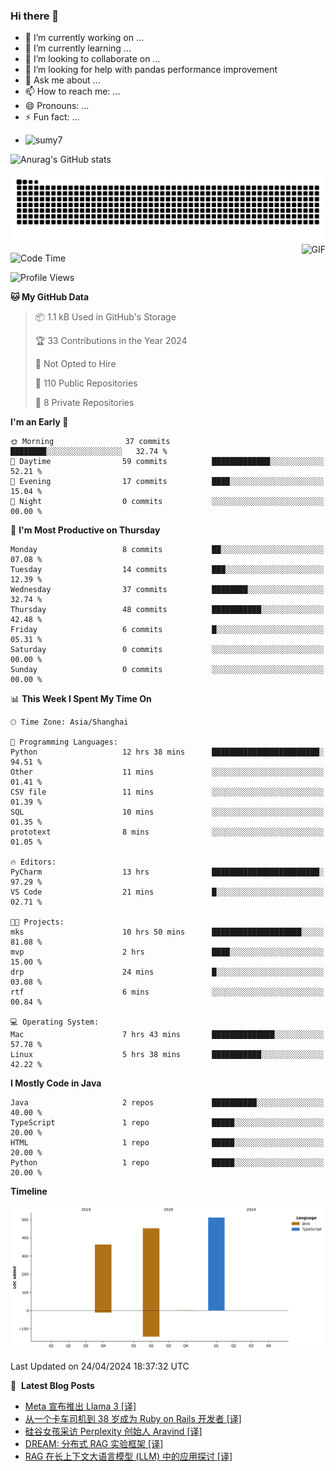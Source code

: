 ### Hi there 👋
<!--
**alloevil/alloevil** is a ✨ _special_ ✨ repository because its `README.md` (this file) appears on your GitHub profile.

Here are some ideas to get you started:

- 🔭 I’m currently working on ...
- 🌱 I’m currently learning ...
- 👯 I’m looking to collaborate on ...
- 🤔 I’m looking for help with ...
- 💬 Ask me about ...
- 📫 How to reach me: ...
- 😄 Pronouns: ...
- ⚡ Fun fact: ...
-->

- 🔭 I’m currently working on ...
- 🌱 I’m currently learning ...
- 👯 I’m looking to collaborate on ...
- 🤔 I’m looking for help with pandas performance improvement
- 💬 Ask me about ...
- 📫 How to reach me: ...
- 😄 Pronouns: ...
- ⚡ Fun fact: ...
  
+ ![sumy7](https://komarev.com/ghpvc/?username=alloevil)

![Anurag's GitHub stats](https://github-readme-stats.vercel.app/api?username=alloevil&show_icons=true&bg_color=00000000)

<picture align="center">
  <source media="(prefers-color-scheme: dark)" srcset="https://github.com/alloevil/alloevil/blob/output/github-contribution-grid-snake.svg">
  <source media="(prefers-color-scheme: dark)" srcset="https://github.com/alloevil/alloevil/blob/output/github-contribution-grid-snake.svg">
  <img alt="github contribution grid snake animation" src="https://github.com/alloevil/alloevil/blob/output/github-contribution-grid-snake.svg">
</picture>

<img align="right" alt="GIF" src="https://raw.githubusercontent.com/JoeyBling/JoeyBling/master/pic/pusheencode.gif" />

<!--START_SECTION:waka-->
![Code Time](http://img.shields.io/badge/Code%20Time-2%2C201%20hrs%2021%20mins-blue)

![Profile Views](http://img.shields.io/badge/Profile%20Views-0-blue)

**🐱 My GitHub Data** 

> 📦 1.1 kB Used in GitHub's Storage 
 > 
> 🏆 33 Contributions in the Year 2024
 > 
> 🚫 Not Opted to Hire
 > 
> 📜 110 Public Repositories 
 > 
> 🔑 8 Private Repositories 
 > 
**I'm an Early 🐤** 

```text
🌞 Morning                37 commits          ████████░░░░░░░░░░░░░░░░░   32.74 % 
🌆 Daytime                59 commits          █████████████░░░░░░░░░░░░   52.21 % 
🌃 Evening                17 commits          ████░░░░░░░░░░░░░░░░░░░░░   15.04 % 
🌙 Night                  0 commits           ░░░░░░░░░░░░░░░░░░░░░░░░░   00.00 % 
```
📅 **I'm Most Productive on Thursday** 

```text
Monday                   8 commits           ██░░░░░░░░░░░░░░░░░░░░░░░   07.08 % 
Tuesday                  14 commits          ███░░░░░░░░░░░░░░░░░░░░░░   12.39 % 
Wednesday                37 commits          ████████░░░░░░░░░░░░░░░░░   32.74 % 
Thursday                 48 commits          ███████████░░░░░░░░░░░░░░   42.48 % 
Friday                   6 commits           █░░░░░░░░░░░░░░░░░░░░░░░░   05.31 % 
Saturday                 0 commits           ░░░░░░░░░░░░░░░░░░░░░░░░░   00.00 % 
Sunday                   0 commits           ░░░░░░░░░░░░░░░░░░░░░░░░░   00.00 % 
```


📊 **This Week I Spent My Time On** 

```text
🕑︎ Time Zone: Asia/Shanghai

💬 Programming Languages: 
Python                   12 hrs 38 mins      ████████████████████████░   94.51 % 
Other                    11 mins             ░░░░░░░░░░░░░░░░░░░░░░░░░   01.41 % 
CSV file                 11 mins             ░░░░░░░░░░░░░░░░░░░░░░░░░   01.39 % 
SQL                      10 mins             ░░░░░░░░░░░░░░░░░░░░░░░░░   01.35 % 
prototext                8 mins              ░░░░░░░░░░░░░░░░░░░░░░░░░   01.05 % 

🔥 Editors: 
PyCharm                  13 hrs              ████████████████████████░   97.29 % 
VS Code                  21 mins             █░░░░░░░░░░░░░░░░░░░░░░░░   02.71 % 

🐱‍💻 Projects: 
mks                      10 hrs 50 mins      ████████████████████░░░░░   81.08 % 
mvp                      2 hrs               ████░░░░░░░░░░░░░░░░░░░░░   15.00 % 
drp                      24 mins             █░░░░░░░░░░░░░░░░░░░░░░░░   03.08 % 
rtf                      6 mins              ░░░░░░░░░░░░░░░░░░░░░░░░░   00.84 % 

💻 Operating System: 
Mac                      7 hrs 43 mins       ██████████████░░░░░░░░░░░   57.78 % 
Linux                    5 hrs 38 mins       ███████████░░░░░░░░░░░░░░   42.22 % 
```

**I Mostly Code in Java** 

```text
Java                     2 repos             ██████████░░░░░░░░░░░░░░░   40.00 % 
TypeScript               1 repo              █████░░░░░░░░░░░░░░░░░░░░   20.00 % 
HTML                     1 repo              █████░░░░░░░░░░░░░░░░░░░░   20.00 % 
Python                   1 repo              █████░░░░░░░░░░░░░░░░░░░░   20.00 % 
```



**Timeline**

![Lines of Code chart](https://raw.githubusercontent.com/alloevil/alloevil/main/assets/bar_graph.png)


 Last Updated on 24/04/2024 18:37:32 UTC
<!--END_SECTION:waka-->

📕 &nbsp;**Latest Blog Posts**
<!-- BLOG-POST-LIST:START -->
- [Meta 宣布推出 Llama 3 [译]](https://baoyu.io/translations/transcript/meta-announces-llama-3-at-weights-biases-conference)
- [从一个卡车司机到 38 岁成为 Ruby on Rails 开发者 [译]](https://baoyu.io/translations/stroies/from-lorry-driver-to-rails-developer)
- [硅谷女孩采访 Perplexity 创始人 Aravind [译]](https://baoyu.io/translations/transcript/meet-aravind-from-india-who-quit-openai-to-disrupt-google-conversation-with-marina-mogilko)
- [DREAM: 分布式 RAG 实验框架 [译]](https://baoyu.io/translations/rag/dream-distributed-rag-experimentation-framework)
- [RAG 在长上下文大语言模型 &lpar;LLM&rpar; 中的应用探讨 [译]](https://baoyu.io/translations/transcript/rag-for-long-context-llms)
<!-- BLOG-POST-LIST:END -->
